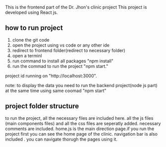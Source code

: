 This is the frontend part of the Dr. Jhon's clinic project
This project is developed using React js.

## how to run project
1. clone the git code
2. open the project using vs code or any other ide
3. redirect to frontend folder(redirect to necessary folder)
4. open a terminl
5. run command to install all packages "npm install"
6. run the commad to run the project "npm start."

project id running on "http://localhost:3000".

note: to display the data you need to run the backend project(node js part) at the same time using same coomad "npm start"

## project folder structure
to run the project, all the necessary files are included here.
all the js files (main components files) and all the css files are seperatly added.
necessary comments are included.
home.js is the main direction page.if you run the project first you can see the home page of the clinic.
navigation bar is also included . you can navigate thorugh the pages using it.

